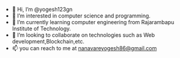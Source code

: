 - 👋 Hi, I’m @yogesh123gn
- 👀 I’m interested in computer science and programming.
- 🌱 I’m currently learning computer engineering from Rajarambapu Institute of Technology.
- 💞️ I’m looking to collaborate on technologies such as Web development,Blockchain,etc.
- 📫 you can reach to me at nanavareyogesh86@gmail.com 

<!---
yogesh123gn/yogesh123gn is a ✨ special ✨ repository because its `README.md` (this file) appears on your GitHub profile.
You can click the Preview link to take a look at your changes.
--->
